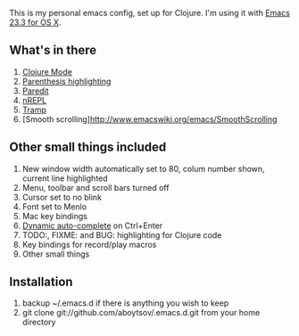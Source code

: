 This is my personal emacs config, set up for Clojure. I'm using it with [Emacs 23.3 for OS X](http://emacsformacosx.com/).

## What's in there
1. [Clojure Mode](https://github.com/clojure-emacs/clojure-mode)
2. [Parenthesis highlighting](http://www.emacswiki.org/emacs/HighlightParentheses)
3. [Paredit](http://www.emacswiki.org/emacs/ParEdit)
4. [nREPL](https://github.com/clojure/tools.nrepl)
5. [Tramp](http://www.emacswiki.org/emacs/TrampMode)
6. [Smooth scrolling]http://www.emacswiki.org/emacs/SmoothScrolling

## Other small things included

1. New window width automatically set to 80, colum number shown, current line highlighted
2. Menu, toolbar and scroll bars turned off
3. Cursor set to no blink
4. Font set to Menlo
5. Mac key bindings
6. [Dynamic auto-complete](http://www.emacswiki.org/emacs/DynamicAbbreviations) on Ctrl+Enter
7. TODO:, FIXME: and BUG: highlighting for Clojure code
8. Key bindings for record/play macros
9. Other small things

## Installation
1. backup ~/.emacs.d if there is anything you wish to keep
2. git clone git://github.com/aboytsov/.emacs.d.git from your home directory

